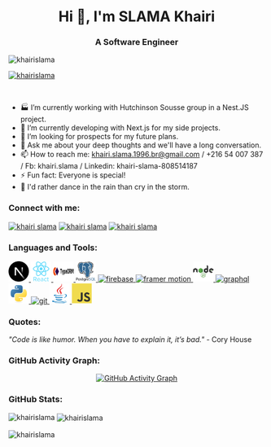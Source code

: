 <h1 align="center">Hi 👋, I'm SLAMA Khairi</h1>
<h3 align="center">A Software Engineer</h3>

<p align="left"> <img src="https://komarev.com/ghpvc/?username=khairislama&label=Profile%20views&color=0e75b6&style=flat" alt="khairislama" /> </p>

<p align="left"> <a href="https://github.com/ryo-ma/github-profile-trophy"><img src="https://github-profile-trophy.vercel.app/?username=khairislama&row=1&column=6&theme=monokai" alt="khairislama" /></a> </p>

<p align="left"> <a href="https://twitter.com/" target="blank"><img src="https://img.shields.io/twitter/follow/?logo=twitter&style=for-the-badge" alt="" /></a> </p>

- 🏭 I’m currently working with Hutchinson Sousse group in a Nest.JS project.
- 🌱 I’m currently developing with Next.js for my side projects.
- 🔭 I’m looking for prospects for my future plans.
- 💬 Ask me about your deep thoughts and we'll have a long conversation.
- 📫 How to reach me: khairi.slama.1996.br@gmail.com / +216 54 007 387 / Fb: khairi.slama / Linkedin: khairi-slama-808514187
- ⚡ Fun fact: Everyone is special!
- 🩵 I'd rather dance in the rain than cry in the storm.

<h3 align="left">Connect with me:</h3>
<p align="left">
<a href="https://linkedin.com/in/khairi-slama" target="blank"><img align="center" src="https://raw.githubusercontent.com/rahuldkjain/github-profile-readme-generator/master/src/images/icons/Social/linked-in-alt.svg" alt="khairi slama" height="30" width="40" /></a>
<a href="https://fb.com/khairi.slama" target="blank"><img align="center" src="https://raw.githubusercontent.com/rahuldkjain/github-profile-readme-generator/master/src/images/icons/Social/facebook.svg" alt="khairi slama" height="30" width="40" /></a>
<a href="https://instagram.com/khairislama" target="blank"><img align="center" src="https://raw.githubusercontent.com/rahuldkjain/github-profile-readme-generator/master/src/images/icons/Social/instagram.svg" alt="khairi slama" height="30" width="40" /></a>
</p>

<h3 align="left">Languages and Tools:</h3>
<p align="left">
<a href="https://nextjs.org/" target="_blank" rel="noreferrer"> <img src="https://raw.githubusercontent.com/devicons/devicon/master/icons/nextjs/nextjs-original.svg" alt="nextjs" width="40" height="40"/> </a>
<a href="https://reactjs.org/" target="_blank" rel="noreferrer"> <img src="https://raw.githubusercontent.com/devicons/devicon/master/icons/react/react-original-wordmark.svg" alt="react" width="40" height="40"/> </a>
<a href="https://typeorm.io/" target="_blank" rel="noreferrer"> <img src="https://raw.githubusercontent.com/typeorm/typeorm/master/resources/logo_big.png" alt="typeorm" width="40" height="40"/> </a>
<a href="https://www.postgresql.org/" target="_blank" rel="noreferrer"> <img src="https://raw.githubusercontent.com/devicons/devicon/master/icons/postgresql/postgresql-original-wordmark.svg" alt="postgresql" width="40" height="40"/> </a>
<a href="https://firebase.google.com/" target="_blank" rel="noreferrer"> <img src="https://www.vectorlogo.zone/logos/firebase/firebase-icon.svg" alt="firebase" width="40" height="40"/> </a>
<a href="https://www.framer.com/motion/" target="_blank" rel="noreferrer"> <img src="https://www.vectorlogo.zone/logos/framer/framer-icon.svg" alt="framer motion" width="40" height="40"/> </a>
<a href="https://nodejs.org" target="_blank" rel="noreferrer"> <img src="https://raw.githubusercontent.com/devicons/devicon/master/icons/nodejs/nodejs-original-wordmark.svg" alt="nodejs" width="40" height="40"/> </a>
<a href="https://graphql.org" target="_blank" rel="noreferrer"> <img src="https://www.vectorlogo.zone/logos/graphql/graphql-icon.svg" alt="graphql" width="40" height="40"/> </a>
<a href="https://www.python.org" target="_blank" rel="noreferrer"> <img src="https://raw.githubusercontent.com/devicons/devicon/master/icons/python/python-original.svg" alt="python" width="40" height="40"/> </a>
<a href="https://git-scm.com/" target="_blank" rel="noreferrer"> <img src="https://www.vectorlogo.zone/logos/git-scm/git-scm-icon.svg" alt="git" width="40" height="40"/> </a>
<a href="https://www.java.com" target="_blank" rel="noreferrer"> <img src="https://raw.githubusercontent.com/devicons/devicon/master/icons/java/java-original.svg" alt="java" width="40" height="40"/> </a>
<a href="https://www.javascript.com/" target="_blank" rel="noreferrer"> <img src="https://raw.githubusercontent.com/devicons/devicon/master/icons/javascript/javascript-original.svg" alt="javascript" width="40" height="40"/> </a>
</p>

<h3 align="left">Quotes:</h3>
<p align="left"><em>"Code is like humor. When you have to explain it, it’s bad."</em> - Cory House</p>

<h3 align="left">GitHub Activity Graph:</h3>
<p align="center">
  <a href="https://github.com/ashutosh00710/github-readme-activity-graph"><img src="https://github-readme-activity-graph.vercel.app/graph?username=khairislama&theme=react-dark&hide_border=true" alt="GitHub Activity Graph" /></a>
</p>

<h3 align="left">GitHub Stats:</h3>
<p><img align="left" src="https://github-readme-stats.vercel.app/api/top-langs?username=khairislama&show_icons=true&locale=en&layout=compact" alt="khairislama" /></p>

<p>&nbsp;<img align="center" src="https://github-readme-stats.vercel.app/api?username=khairislama&show_icons=true&locale=en" alt="khairislama" /></p>

<p><img align="center" src="https://github-readme-streak-stats.herokuapp.com/?user=khairislama&" alt="khairislama" /></p>
